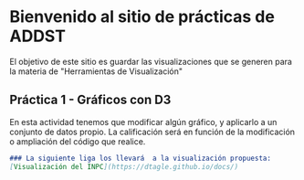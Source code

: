 # Bienvenido al sitio de prácticas de ADDST 

El objetivo de este sitio es guardar las visualizaciones que se generen para la materia de "Herramientas de Visualización"

## Práctica 1 - Gráficos con D3

En esta actividad tenemos que modificar algún gráfico, y aplicarlo a un conjunto de datos propio. La calificación será en función de la modificación o ampliación del código que realice.

```markdown
### La siguiente liga los llevará  a la visualización propuesta:
[Visualización del INPC](https://dtagle.github.io/docs/)
